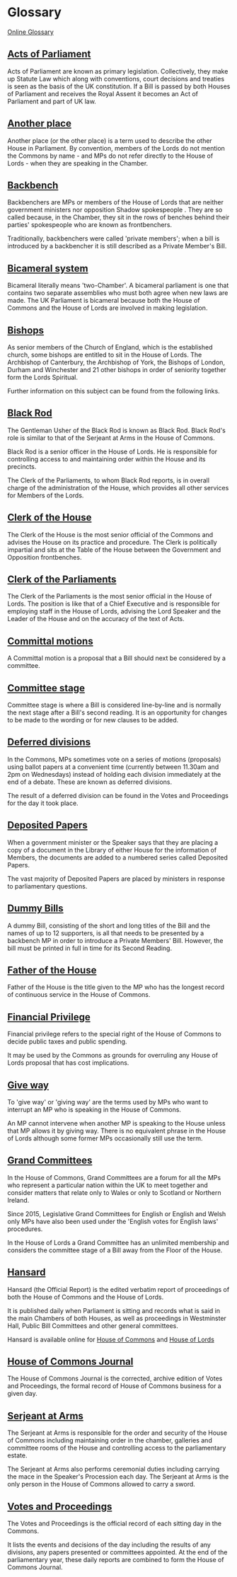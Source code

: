# Glossary

[Online Glossary](http://www.parliament.uk/site-information/glossary/)

## [Acts of Parliament](http://www.parliament.uk/site-information/glossary/acts-of-parliament/)
Acts of Parliament are known as primary legislation. Collectively, they make up Statute Law which along with conventions, court decisions and treaties is seen as the basis of the UK constitution. If a Bill is passed by both Houses of Parliament and receives the Royal Assent it becomes an Act of Parliament and part of UK law.

## [Another place](http://www.parliament.uk/site-information/glossary/another-place/)
Another place (or the other place) is a term used to describe the other House in Parliament. By convention, members of the Lords do not mention the Commons by name - and MPs do not refer directly to the House of Lords - when they are speaking in the Chamber.


## [Backbench](http://www.parliament.uk/site-information/glossary/backbenches/)
Backbenchers are MPs or members of the House of Lords that are neither government ministers nor opposition Shadow spokespeople . They are so called because, in the Chamber, they sit in the rows of benches behind their parties' spokespeople who are known as frontbenchers.

Traditionally, backbenchers were called 'private members'; when a bill is introduced by a backbencher it is still described as a Private Member's Bill.

## [Bicameral system](http://www.parliament.uk/site-information/glossary/bi-cameral-system/)
Bicameral literally means 'two-Chamber'. A bicameral parliament is one that contains two separate assemblies who must both agree when new laws are made. The UK Parliament is bicameral because both the House of Commons and the House of Lords are involved in making legislation.

## [Bishops](http://www.parliament.uk/site-information/glossary/bishops/)
As senior members of the Church of England, which is the established church, some bishops are entitled to sit in the House of Lords. The Archbishop of Canterbury, the Archbishop of York, the Bishops of London, Durham and Winchester and 21 other bishops in order of seniority together form the Lords Spiritual.

Further information on this subject can be found from the following links.

## [Black Rod](http://www.parliament.uk/site-information/glossary/black-rod/)
The Gentleman Usher of the Black Rod is known as Black Rod. Black Rod's role is similar to that of the Serjeant at Arms in the House of Commons. 

Black Rod is a senior officer in the House of Lords. He is responsible for controlling access to and maintaining order within the House and its precincts.

The Clerk of the Parliaments, to whom Black Rod reports, is in overall charge of the administration of the House, which provides all other services for Members of the Lords.

## [Clerk of the House](http://www.parliament.uk/site-information/glossary/clerk-of-the-house/)
The Clerk of the House is the most senior official of the Commons and advises the House on its practice and procedure. The Clerk is politically impartial and sits at the Table of the House between the Government and Opposition frontbenches.

## [Clerk of the Parliaments](http://www.parliament.uk/site-information/glossary/clerk-of-the-parliaments/)
The Clerk of the Parliaments is the most senior official in the House of Lords. The position is like that of a Chief Executive and is responsible for employing staff in the House of Lords, advising the Lord Speaker and the Leader of the House and on the accuracy of the text of Acts.

## [Committal motions](http://www.parliament.uk/site-information/glossary/committal/)
A Committal motion is a proposal that a Bill should next be considered by a committee.

## [Committee stage](http://www.parliament.uk/site-information/glossary/committee-stage/)
Committee stage is where a Bill is considered line-by-line and is normally the next stage after a Bill's second reading. It is an opportunity for changes to be made to the wording or for new clauses to be added.

## [Deferred divisions](http://www.parliament.uk/site-information/glossary/deferred-divisions/)
In the Commons, MPs sometimes vote on a series of motions (proposals) using ballot papers at a convenient time (currently between 11.30am and 2pm on Wednesdays) instead of holding each division immediately at the end of a debate.  These are known as deferred divisions.

The result of a deferred division can be found in the Votes and Proceedings for the day it took place.

## [Deposited Papers](http://www.parliament.uk/site-information/glossary/deposited-papers/)
When a government minister or the Speaker says that they are placing a copy of a document in the Library of either House for the information of Members, the documents are added to a numbered series called Deposited Papers. 

The vast majority of Deposited Papers are placed by ministers in response to parliamentary questions.

## [Dummy Bills](http://www.parliament.uk/site-information/glossary/dummy-bills/)
A dummy Bill, consisting of the short and long titles of the Bill and the names of up to 12 supporters, is all that needs to be presented by a backbench MP in order to introduce a Private Members' Bill. However, the bill must be printed in full in time for its Second Reading.

## [Father of the House](http://www.parliament.uk/site-information/glossary/father-of-the-house/)
Father of the House is the title given to the MP who has the longest record of continuous service in the House of Commons.

## [Financial Privilege](http://www.parliament.uk/site-information/glossary/financial-privilege/)
Financial privilege refers to the special right of the House of Commons to decide public taxes and public spending. 

It may be used by the Commons as grounds for overruling any House of Lords proposal that has cost implications.  

## [Give way](http://www.parliament.uk/site-information/glossary/give-way/)
To 'give way' or 'giving way' are the terms used by MPs who want to interrupt an MP who is speaking in the House of Commons. 

An MP cannot intervene when another MP is speaking to the House unless that MP allows it by giving way. There is no equivalent phrase in the House of Lords although some former MPs occasionally still use the term.

## [Grand Committees](http://www.parliament.uk/site-information/glossary/grand-committee/)
In the House of Commons, Grand Committees are a forum for all the MPs who represent a particular nation within the UK to meet together and consider matters that relate only to Wales or only to Scotland or Northern Ireland.

Since 2015, Legislative Grand Committees for English or English and Welsh only MPs have also been used under the 'English votes for English laws' procedures.

In the House of Lords a Grand Committee has an unlimited membership and considers the committee stage of a Bill away from the Floor of the House. 

## [Hansard](http://www.parliament.uk/site-information/glossary/hansard-official-report/)
Hansard (the Official Report) is the edited verbatim report of proceedings of both the House of Commons and the House of Lords. 

It is published daily when Parliament is sitting and records what is said in the main Chambers of both Houses, as well as proceedings in Westminster Hall, Public Bill Committees and other general committees.

Hansard is available online for [House of Commons](https://hansard.parliament.uk/Commons) and [House of Lords](https://hansard.parliament.uk/Lords)

## [House of Commons Journal](https://www.publications.parliament.uk/pa/cm/cmjournal.htm)
The House of Commons Journal is the corrected, archive edition of Votes and Proceedings, the formal record of House of Commons business for a given day. 

## [Serjeant at Arms](http://www.parliament.uk/site-information/glossary/serjeant-at-arms/)
The Serjeant at Arms is responsible for the order and security of the House of Commons including maintaining order in the chamber, galleries and committee rooms of the House and controlling access to the parliamentary estate.

The Serjeant at Arms also performs ceremonial duties including carrying the mace in the Speaker's Procession each day. The Serjeant at Arms is the only person in the House of Commons allowed to carry a sword.

## [Votes and Proceedings](http://www.parliament.uk/site-information/glossary/votes-and-proceedings/)
The Votes and Proceedings is the official record of each sitting day in the Commons.

It lists the events and decisions of the day including the results of any divisions, any papers presented or committees appointed. At the end of the parliamentary year, these daily reports are combined to form the House of Commons Journal.